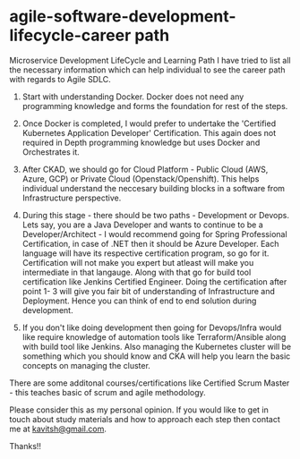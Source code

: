 # agile-software-development-lifecycle-career path
Microservice Development LifeCycle and Learning Path
I have tried to list all the necessary information which can help individual to see the career path with regards to Agile SDLC.

1. Start with understanding Docker. Docker does not need any programming knowledge and forms the foundation for rest of the steps.

2. Once Docker is completed, I would prefer to undertake the 'Certified Kubernetes Application Developer' Certification. This again does not required in Depth programming knowledge but uses Docker and Orchestrates it.

3. After CKAD, we should go for Cloud Platform - Public Cloud (AWS, Azure, GCP) or Private Cloud (Openstack/Openshift). This helps individual understand the neccesary building blocks in a software from Infrastructure perspective.

4. During this stage - there should be two paths - Development or Devops. Lets say, you are a Java Developer and wants to continue to be a Developer/Architect - I would recommend going for Spring Professional Certification, in case of .NET then it should be Azure Developer. Each language will have its respective certification program, so go for it. Certification will not make you expert but atleast will make you intermediate in that langauge. Along with that go for build tool certification like Jenkins Certified Engineer. Doing the certification after point 1- 3 will give you fair bit of understanding of Infrastructure and Deployment. Hence you can think of end to end solution during development.

5. If you don't like doing development then going for Devops/Infra would like require knowledge of automation tools like Terraform/Ansible along with build tool like Jenkins. Also managing the Kubernetes cluster will be something which you should know and CKA will help you learn the basic concepts on managing the cluster.

There are some additonal courses/certifications like Certified Scrum Master - this teaches basic of scrum and agile methodology.

Please consider this as my personal opinion. If you would like to get in touch about study materials and how to approach each step then contact me at kavitsh@gmail.com.

Thanks!!

